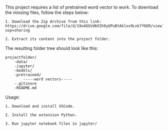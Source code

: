 This project requires a list of pretrained word vector to work. To download the missing files, follow the steps below:

    1. Download the Zip Archive from this link: https://drive.google.com/file/d/19o4GGVd6XIh9yUPuBtAklov9Lnk7f6ER/view?usp=sharing

    2. Extract its content into the project folder.
    
The resulting folder tree should look like this: 

    projectfolder/
        -data/
        -jupyter/
        -models/
        -pretrained/
            -----word vectors-----
        -.gitinore
        -README.md

Usage:

    1. Download and install VSCode.
    
    2. Install the extension Python.
    
    3. Run jupyter notebook files in jupyter/
